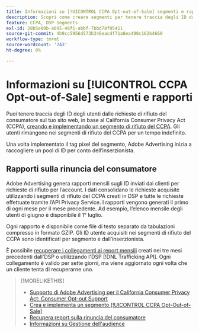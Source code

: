 ```yaml
---
title: Informazioni su [!UICONTROL CCPA Opt-out-of-Sale] segmenti e rapporti
description: Scopri come creare segmenti per tenere traccia degli ID dalle richieste di rifiuto del CCPA e come recuperare i rapporti degli ID.
feature: CCPA, DSP Segments
exl-id: 28b5e00b-a695-46f1-abbf-7bbd78f05411
source-git-commit: 4b9cc5956d573b346eacdf71a8ea490c162b4660
workflow-type: tm+mt
source-wordcount: '243'
ht-degree: 0%

---
```


# Informazioni su [!UICONTROL CCPA Opt-out-of-Sale] segmenti e rapporti

Puoi tenere traccia degli ID degli utenti dalle richieste di rifiuto del consumatore sul tuo sito web, in base al California Consumer Privacy Act (CCPA), [creando e implementando un segmento di rifiuto del CCPA](ccpa-opt-out-segment-create.md). Gli utenti rimangono nei segmenti di rifiuto del CCPA per un tempo indefinito.

Una volta implementato il tag pixel del segmento, Adobe Advertising inizia a raccogliere un pool di ID per conto dell’inserzionista.

## Rapporti sulla rinuncia del consumatore

Adobe Advertising genera rapporti mensili sugli ID inviati dai clienti per richieste di rifiuto per l’account. I dati consolidano le richieste acquisite utilizzando i segmenti di rifiuto del CCPA creati in DSP e tutte le richieste effettuate tramite l’API Privacy Service.  I rapporti vengono generati il primo di ogni mese per il mese precedente. Ad esempio, l’elenco mensile degli utenti di giugno è disponibile il 1° luglio.

Ogni rapporto è disponibile come file di testo separato da tabulazioni compresso in formato GZIP. Gli ID utente acquisiti nei segmenti di rifiuto del CCPA sono identificati per segmento e dall’inserzionista.

È possibile [recuperare i collegamenti ai report mensili](ccpa-opt-out-segment-report-retrieve.md) creati nei tre mesi precedenti dall&#39;DSP o utilizzando l&#39;DSP [!DNL Trafficking API]. Ogni collegamento è valido per sette giorni, ma viene aggiornato ogni volta che un cliente tenta di recuperarne uno.

>[!MORELIKETHIS]
>
>* [Supporto di Adobe Advertising per il California Consumer Privacy Act: Consumer Opt-out Support](/help/privacy/ccpa/ccpa-opt-out-of-sale.md)
>* [Crea e implementa un segmento [!UICONTROL CCPA Opt-Out-of-Sale]](ccpa-opt-out-segment-create.md)
>* [Recupera report sulla rinuncia del consumatore](ccpa-opt-out-segment-report-retrieve.md)
>* [Informazioni su Gestione dell&#39;audience](audience-about.md)

